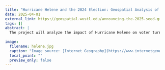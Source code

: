```yaml
---
title: "Hurricane Helene and the 2024 Election: Geospatial Analysis of Electoral Disruptions in Hurricane-Affected States"
date: 2025-04-01
external_link: https://geospatial.wustl.edu/announcing-the-2025-seed-grant-recipients/
tags: []
abstract: |
  The project will analyze the impact of Hurricane Helene on voter turnout during the 2024 Presidential Election, focusing on counties affected by the hurricane in North Carolina, South Carolina, Georgia, Tennessee, and Florida. Specifically, it will assess spatial variation in voter turnout between disaster-affected and non-affected counties, how turnout changed between the 2020 and 2024 Presidential Elections, and how FEMA disaster aid influenced this variation. Her research team includes Andrew Reeves (co-PI), Bo Li (co-PI), and Kristin Foringer.
  
image:
  filename: helene.jpg
  caption: "Image source: [Internet Geography](https://www.internetgeography.net/hurricane-helene-2024-a-catastrophic-category-4-storm/)"
  focal_point: ""
  preview_only: false
---
```

